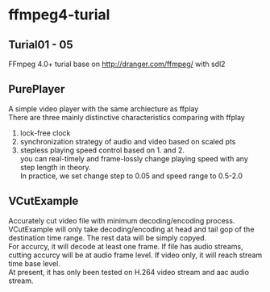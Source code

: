 # ffmpeg4-turial
## Turial01 - 05
FFmpeg 4.0+ turial base on http://dranger.com/ffmpeg/ with sdl2</br>
## PurePlayer
A simple video player with the same archiecture as ffplay</br>
There are three mainly distinctive characteristics comparing with ffplay</br>
1. lock-free clock
2. synchronization strategy of audio and video based on scaled pts
3. stepless playing speed control based on 1. and 2.</br>
   you can real-timely and frame-lossly change playing speed with any step length in theory.</br>
   In practice, we set change step to 0.05 and speed range to 0.5-2.0<br>
## VCutExample
Accurately cut video file with minimum decoding/encoding process. </br>
VCutExample will only take decoding/encoding at head and tail gop of the destination time range. The rest data will be simply copyed.</br>
For accurcy, it will decode at least one frame. If file has audio streams, cutting accurcy will be at audio frame level. If video only, it will reach stream time base level.</br>
At present, it has only been tested on H.264 video stream and aac audio stream.
